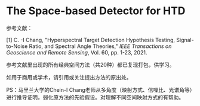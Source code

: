 # The Space-based Detector for HTD
参考文献：

[1] C. -I Chang, "Hyperspectral Target Detection Hypothesis Testing, Signal-to-Noise Ratio, and Spectral Angle Theories," *IEEE Transactions on Geoscience and Remote Sensing*, Vol. 60, pp. 1-23, 2021.

参考文献里出现的所有经典空间方法（共20种）都已复现打包，供学习。

如用于商用或学术，请引用或关注提出方法的原出处。

PS：马里兰大学的Chein-I Chang老师从多角度（映射方式、信噪比、光谱角等）进行推导证明，弱化原方法的先验假设。对理解不同空间映射方式的有帮助。

